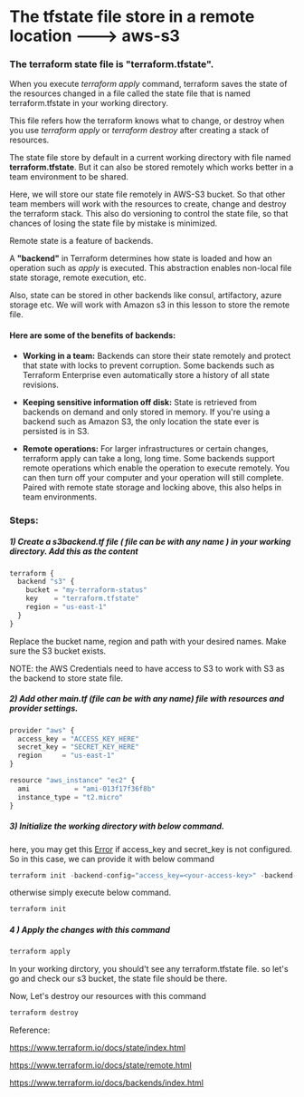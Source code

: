 # The tfstate file store in a remote location ---> aws-s3

### The terraform state file is "terraform.tfstate".

When you execute _terraform apply_ command, terraform saves the state of the resources changed in a file called the state file that is named terraform.tfstate in your working directory.

This file refers how the terraform knows what to change, or destroy when you use _terraform apply_ or _terraform destroy_ after creating a stack of resources.

The state file store by default in a current working directory with file named **terraform.tfstate**. But it can also be stored remotely which works better in a team environment to be shared.

Here, we will store our state file remotely in AWS-S3 bucket. So that other team members will work with the resources to create, change and destroy the terraform stack. This also do versioning to control the state file, so that chances of losing the state file by mistake is minimized.

Remote state is a feature of backends.

A **"backend"** in Terraform determines how state is loaded and how an operation such as _apply_ is executed. This abstraction enables non-local file state storage, remote execution, etc.

Also, state can be stored in other backends like consul, artifactory, azure storage etc. We will work with Amazon s3 in this lesson to store the remote file.

#### Here are some of the benefits of backends:

- **Working in a team:**  Backends can store their state remotely and protect that state with locks to prevent corruption. Some backends such as Terraform Enterprise even automatically store a history of all state revisions.

- **Keeping sensitive information off disk:** State is retrieved from backends on demand and only stored in memory. If you're using a backend such as Amazon S3, the only location the state ever is persisted is in S3.

- **Remote operations:** For larger infrastructures or certain changes, terraform apply can take a long, long time. Some backends support remote operations which enable the operation to execute remotely. You can then turn off your computer and your operation will still complete. Paired with remote state storage and locking above, this also helps in team environments.

### Steps:
##### 1) Create a s3backend.tf file ( file can be with any name ) in your working directory. Add this as the content

```javascript
terraform {
  backend "s3" {
    bucket = "my-terraform-status"
    key    = "terraform.tfstate"
    region = "us-east-1"
  }
}
```
Replace the bucket name, region and path with your desired names. Make sure the S3 bucket exists. 

NOTE: the AWS Credentials need to have access to S3 to work with S3 as the backend to store state file.

##### 2) Add other main.tf (file can be with any name) file with resources and provider settings.

```javascript
provider "aws" {
  access_key = "ACCESS_KEY_HERE"
  secret_key = "SECRET_KEY_HERE"
  region     = "us-east-1"
}

resource "aws_instance" "ec2" {
  ami           = "ami-013f17f36f8b"
  instance_type = "t2.micro"
}
```

##### 3) Initialize the working directory with below command.

here, you may get this [Error](https://github.com/ankushshinde/Devops-practice/blob/master/terraform/errors/configuring-S3-Backend.md) if access_key and secret_key is not configured. So in this case, we can provide it with below command 

```javascript
terraform init -backend-config="access_key=<your-access-key>" -backend-config="secret_key=<your-secret-key>"
```
otherwise simply execute below command.

```javascript
terraform init
```
##### 4 ) Apply the changes with this command
```javascript
terraform apply
```
In your working dirctory, you should't see any terraform.tfstate file. so let's go and check our s3 bucket, the state file should be there.

Now, Let's destroy our resources with this command
```javascript
terraform destroy
```
Reference:

https://www.terraform.io/docs/state/index.html

https://www.terraform.io/docs/state/remote.html

https://www.terraform.io/docs/backends/index.html
